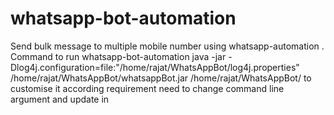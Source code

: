 # whatsapp-bot-automation
Send bulk message to multiple mobile number  using whatsapp-automation .
Command to run whatsapp-bot-automation 
java -jar -Dlog4j.configuration=file:"/home/rajat/WhatsAppBot/log4j.properties" /home/rajat/WhatsAppBot/whatsappBot.jar /home/rajat/WhatsAppBot/
to customise it according requirement need to change command line argument and update in
